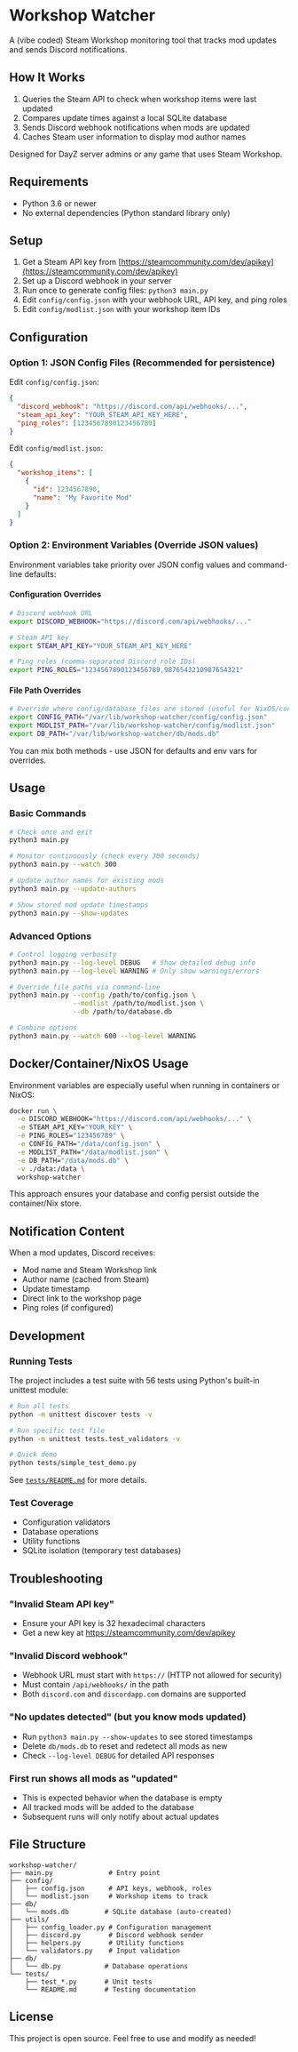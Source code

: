 # Workshop Watcher

A (vibe coded) Steam Workshop monitoring tool that tracks mod updates and sends Discord notifications.

## How It Works

1. Queries the Steam API to check when workshop items were last updated
2. Compares update times against a local SQLite database
3. Sends Discord webhook notifications when mods are updated
4. Caches Steam user information to display mod author names

Designed for DayZ server admins or any game that uses Steam Workshop.

## Requirements

- Python 3.6 or newer
- No external dependencies (Python standard library only)

## Setup

1. Get a Steam API key from [https://steamcommunity.com/dev/apikey](https://steamcommunity.com/dev/apikey)
2. Set up a Discord webhook in your server
3. Run once to generate config files: `python3 main.py`
4. Edit `config/config.json` with your webhook URL, API key, and ping roles
5. Edit `config/modlist.json` with your workshop item IDs

## Configuration

### Option 1: JSON Config Files (Recommended for persistence)

Edit `config/config.json`:
```json
{
  "discord_webhook": "https://discord.com/api/webhooks/...",
  "steam_api_key": "YOUR_STEAM_API_KEY_HERE",
  "ping_roles": [1234567890123456789]
}
```

Edit `config/modlist.json`:
```json
{
  "workshop_items": [
    {
      "id": 1234567890,
      "name": "My Favorite Mod"
    }
  ]
}
```

### Option 2: Environment Variables (Override JSON values)

Environment variables take priority over JSON config values and command-line defaults:

#### Configuration Overrides
```bash
# Discord webhook URL
export DISCORD_WEBHOOK="https://discord.com/api/webhooks/..."

# Steam API key
export STEAM_API_KEY="YOUR_STEAM_API_KEY_HERE"

# Ping roles (comma-separated Discord role IDs)
export PING_ROLES="1234567890123456789,9876543210987654321"
```

#### File Path Overrides
```bash
# Override where config/database files are stored (useful for NixOS/containers)
export CONFIG_PATH="/var/lib/workshop-watcher/config/config.json"
export MODLIST_PATH="/var/lib/workshop-watcher/config/modlist.json"
export DB_PATH="/var/lib/workshop-watcher/db/mods.db"
```

You can mix both methods - use JSON for defaults and env vars for overrides.

## Usage

### Basic Commands

```bash
# Check once and exit
python3 main.py

# Monitor continuously (check every 300 seconds)
python3 main.py --watch 300

# Update author names for existing mods
python3 main.py --update-authors

# Show stored mod update timestamps
python3 main.py --show-updates
```

### Advanced Options

```bash
# Control logging verbosity
python3 main.py --log-level DEBUG   # Show detailed debug info
python3 main.py --log-level WARNING # Only show warnings/errors

# Override file paths via command-line
python3 main.py --config /path/to/config.json \
                --modlist /path/to/modlist.json \
                --db /path/to/database.db

# Combine options
python3 main.py --watch 600 --log-level WARNING
```

## Docker/Container/NixOS Usage

Environment variables are especially useful when running in containers or NixOS:

```bash
docker run \
  -e DISCORD_WEBHOOK="https://discord.com/api/webhooks/..." \
  -e STEAM_API_KEY="YOUR_KEY" \
  -e PING_ROLES="123456789" \
  -e CONFIG_PATH="/data/config.json" \
  -e MODLIST_PATH="/data/modlist.json" \
  -e DB_PATH="/data/mods.db" \
  -v ./data:/data \
  workshop-watcher
```

This approach ensures your database and config persist outside the container/Nix store.

## Notification Content

When a mod updates, Discord receives:
- Mod name and Steam Workshop link
- Author name (cached from Steam)
- Update timestamp
- Direct link to the workshop page
- Ping roles (if configured)

## Development

### Running Tests

The project includes a test suite with 56 tests using Python's built-in unittest module:

```bash
# Run all tests
python -m unittest discover tests -v

# Run specific test file
python -m unittest tests.test_validators -v

# Quick demo
python tests/simple_test_demo.py
```

See [`tests/README.md`](tests/README.md) for more details.

### Test Coverage

- Configuration validators
- Database operations  
- Utility functions
- SQLite isolation (temporary test databases)

## Troubleshooting

### "Invalid Steam API key"
- Ensure your API key is 32 hexadecimal characters
- Get a new key at https://steamcommunity.com/dev/apikey

### "Invalid Discord webhook"
- Webhook URL must start with `https://` (HTTP not allowed for security)
- Must contain `/api/webhooks/` in the path
- Both `discord.com` and `discordapp.com` domains are supported

### "No updates detected" (but you know mods updated)
- Run `python3 main.py --show-updates` to see stored timestamps
- Delete `db/mods.db` to reset and redetect all mods as new
- Check `--log-level DEBUG` for detailed API responses

### First run shows all mods as "updated"
- This is expected behavior when the database is empty
- All tracked mods will be added to the database
- Subsequent runs will only notify about actual updates

## File Structure

```
workshop-watcher/
├── main.py              # Entry point
├── config/
│   ├── config.json      # API keys, webhook, roles
│   └── modlist.json     # Workshop items to track
├── db/
│   └── mods.db         # SQLite database (auto-created)
├── utils/
│   ├── config_loader.py # Configuration management
│   ├── discord.py       # Discord webhook sender
│   ├── helpers.py       # Utility functions
│   └── validators.py    # Input validation
├── db/
│   └── db.py           # Database operations
└── tests/
    ├── test_*.py       # Unit tests
    └── README.md       # Testing documentation
```

## License

This project is open source. Feel free to use and modify as needed!
